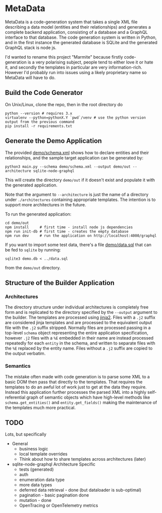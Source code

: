# MetaData

MetaData is a code-generation system that takes a single XML file describing a data model (entities
and their relationships) and generates a complete backend application, consisting of a database
and a GraphQL interface to that database. The code generation system is written in Python, and
in the first instance the generated database is SQLite and the generated GraphQL stack is node js.

I'd wanted to rename this project "Marmite" because firstly code-generation is a very polarising
subject, people tend to either love it or hate it, and secondly the templates in particular
are very information-rich. However I'd probably run into issues using a likely proprietary name
so MetaData will have to do.

## Build the Code Generator

On Unix/Linux, clone the repo, then in the root directory do

```commandline
python --version # requires 3.x
virtualenv --python=pythonX.Y `pwd`/venv # use the python version output from the previous command
pip install -r requirements.txt
```

## Generate the Demo Application

The provided [demo/schema.xml](demo/schema.xml) shows how to declare entities and their relationships, and
the sample target application can be generated by:

```commandline
python3 main.py --schema demo/schema.xml --output demo/out --architecture sqlite-node-graphql
```

This will create the directory `demo/out` if it doesn't exist and populate it with the generated application.

Note that the argument to `--architecture` is just the name of a directory under `./architectures`
containing appropriate templates. The intention is to support more architectures in the future.

To run the generated application:

```commandline
cd demo/out
npm install     # first time - install node js dependencies
npm run init-db # first time - creates the empty database
npm run dev     # run the application on http://localhost:4000/graphql
```

If you want to import some test data, there's a file [demo/data.sql](demo/data.sql) that can
be fed to `sqlite` by running:

```commandline
sqlite3 demo.db < ../data.sql
```

from the `demo/out` directory.

## Structure of the Builder Application

### Architectures

The directory structure under individual architectures is completely free form and is replicated to
the directory specified by the `--output` argument to the builder. The templates are processed using
[jinja2](https://palletsprojects.com/p/jinja/). Files with a `.j2` suffix are considered jinja
templates and are processed to the equivalent output file with the `.j2` suffix stripped.
Normally files are processed passing in a top-level `schema` object representing the entire application
specification, however `.j2` files with a `%E` embedded in their name are instead processed
repeatedly for each `entity` in the schema, and written to separate files with the `%E` replaced by the
entity name. Files without a `.j2` suffix are copied to the output verbatim.

### Semantics

The mistake often made with code generation is to parse some XML to a basic DOM then pass that directly to
the templates. That requires the templates to do an awful lot of work just to get at the data
they require. Instead this application further processes the parsed XML into a highly self-referential
graph of semantic objects which have high-level methods like `schema.get_entities()` and
`entity.get_fields()` making the maintenance of the templates much more practical.

## TODO

Lots, but specifically
* General
  * business logic
  * local template overrides
  * Think about how to share templates across architectures (later)
* sqlite-node-graphql Architecture Specific
  * tests (generated)
  * auth
  * enumeration data type
  * more data types
  * deferred data retrieval - done (but dataloader is sub-optimal)
  * pagination - basic pagination done
  * mutation - done
  * OpenTracing or OpenTelemetry metrics
